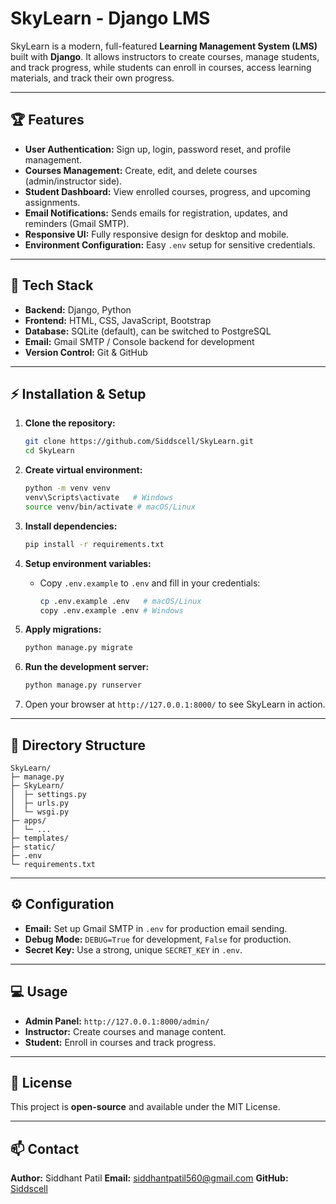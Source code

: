 # SkyLearn - Django LMS

SkyLearn is a modern, full-featured **Learning Management System (LMS)** built with **Django**. It allows instructors to create courses, manage students, and track progress, while students can enroll in courses, access learning materials, and track their own progress.

---

## 🏆 Features

* **User Authentication:** Sign up, login, password reset, and profile management.
* **Courses Management:** Create, edit, and delete courses (admin/instructor side).
* **Student Dashboard:** View enrolled courses, progress, and upcoming assignments.
* **Email Notifications:** Sends emails for registration, updates, and reminders (Gmail SMTP).
* **Responsive UI:** Fully responsive design for desktop and mobile.
* **Environment Configuration:** Easy `.env` setup for sensitive credentials.

---

## 🚀 Tech Stack

* **Backend:** Django, Python
* **Frontend:** HTML, CSS, JavaScript, Bootstrap
* **Database:** SQLite (default), can be switched to PostgreSQL
* **Email:** Gmail SMTP / Console backend for development
* **Version Control:** Git & GitHub

---

## ⚡ Installation & Setup

1. **Clone the repository:**

   ```bash
   git clone https://github.com/Siddscell/SkyLearn.git
   cd SkyLearn
   ```

2. **Create virtual environment:**

   ```bash
   python -m venv venv
   venv\Scripts\activate   # Windows
   source venv/bin/activate # macOS/Linux
   ```

3. **Install dependencies:**

   ```bash
   pip install -r requirements.txt
   ```

4. **Setup environment variables:**

   * Copy `.env.example` to `.env` and fill in your credentials:

     ```bash
     cp .env.example .env   # macOS/Linux
     copy .env.example .env # Windows
     ```

5. **Apply migrations:**

   ```bash
   python manage.py migrate
   ```

6. **Run the development server:**

   ```bash
   python manage.py runserver
   ```

7. Open your browser at `http://127.0.0.1:8000/` to see SkyLearn in action.

---

## 📂 Directory Structure

```
SkyLearn/
├─ manage.py
├─ SkyLearn/
│  ├─ settings.py
│  ├─ urls.py
│  └─ wsgi.py
├─ apps/
│  └─ ...
├─ templates/
├─ static/
├─ .env
└─ requirements.txt
```

---

## ⚙️ Configuration

* **Email:** Set up Gmail SMTP in `.env` for production email sending.
* **Debug Mode:** `DEBUG=True` for development, `False` for production.
* **Secret Key:** Use a strong, unique `SECRET_KEY` in `.env`.

---

## 💻 Usage

* **Admin Panel:** `http://127.0.0.1:8000/admin/`
* **Instructor:** Create courses and manage content.
* **Student:** Enroll in courses and track progress.

---

## 📝 License

This project is **open-source** and available under the MIT License.

---

## 📫 Contact

**Author:** Siddhant Patil
**Email:** [siddhantpatil560@gmail.com](mailto:youremail@example.com)
**GitHub:** [Siddscell](https://github.com/Siddscell)
